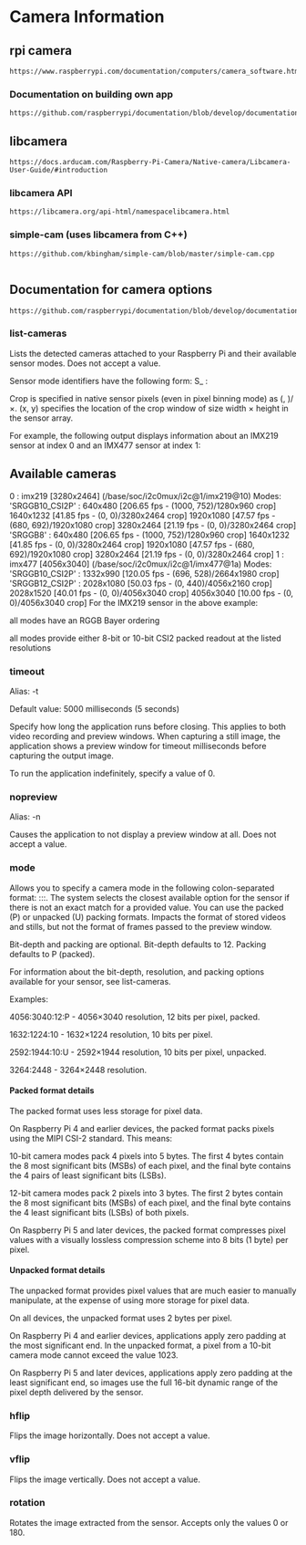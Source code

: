 # Camera Information

## rpi camera
```plaintext
https://www.raspberrypi.com/documentation/computers/camera_software.html
```
### Documentation on building own app
```plaintext
https://github.com/raspberrypi/documentation/blob/develop/documentation/asciidoc/computers/camera/rpicam_apps_building.adoc
```

## libcamera
```plaintext
https://docs.arducam.com/Raspberry-Pi-Camera/Native-camera/Libcamera-User-Guide/#introduction
```
### libcamera API
```plaintext
https://libcamera.org/api-html/namespacelibcamera.html
```
### simple-cam (uses libcamera from C++)
```plaintext
https://github.com/kbingham/simple-cam/blob/master/simple-cam.cpp
```
```plaintext

```

## Documentation for camera options
````plaintext
https://github.com/raspberrypi/documentation/blob/develop/documentation/asciidoc/computers/camera/rpicam_options_common.adoc
````

### list-cameras
Lists the detected cameras attached to your Raspberry Pi and their available sensor modes. Does not accept a value.

Sensor mode identifiers have the following form: S<Bayer order><Bit-depth>_<Optional packing> : <Resolution list>

Crop is specified in native sensor pixels (even in pixel binning mode) as (<x>, <y>)/<Width>×<Height>. (x, y) specifies the location of the crop window of size width × height in the sensor array.

For example, the following output displays information about an IMX219 sensor at index 0 and an IMX477 sensor at index 1:

Available cameras
-----------------
0 : imx219 [3280x2464] (/base/soc/i2c0mux/i2c@1/imx219@10)
    Modes: 'SRGGB10_CSI2P' : 640x480 [206.65 fps - (1000, 752)/1280x960 crop]
                             1640x1232 [41.85 fps - (0, 0)/3280x2464 crop]
                             1920x1080 [47.57 fps - (680, 692)/1920x1080 crop]
                             3280x2464 [21.19 fps - (0, 0)/3280x2464 crop]
           'SRGGB8' : 640x480 [206.65 fps - (1000, 752)/1280x960 crop]
                      1640x1232 [41.85 fps - (0, 0)/3280x2464 crop]
                      1920x1080 [47.57 fps - (680, 692)/1920x1080 crop]
                      3280x2464 [21.19 fps - (0, 0)/3280x2464 crop]
1 : imx477 [4056x3040] (/base/soc/i2c0mux/i2c@1/imx477@1a)
    Modes: 'SRGGB10_CSI2P' : 1332x990 [120.05 fps - (696, 528)/2664x1980 crop]
           'SRGGB12_CSI2P' : 2028x1080 [50.03 fps - (0, 440)/4056x2160 crop]
                             2028x1520 [40.01 fps - (0, 0)/4056x3040 crop]
                             4056x3040 [10.00 fps - (0, 0)/4056x3040 crop]
For the IMX219 sensor in the above example:

all modes have an RGGB Bayer ordering

all modes provide either 8-bit or 10-bit CSI2 packed readout at the listed resolutions

### timeout
Alias: -t

Default value: 5000 milliseconds (5 seconds)

Specify how long the application runs before closing. This applies to both video recording and preview windows. When capturing a still image, the application shows a preview window for timeout milliseconds before capturing the output image.

To run the application indefinitely, specify a value of 0.

### nopreview
Alias: -n

Causes the application to not display a preview window at all. Does not accept a value.

### mode
Allows you to specify a camera mode in the following colon-separated format: <width>:<height>:<bit-depth>:<packing>. The system selects the closest available option for the sensor if there is not an exact match for a provided value. You can use the packed (P) or unpacked (U) packing formats. Impacts the format of stored videos and stills, but not the format of frames passed to the preview window.

Bit-depth and packing are optional. Bit-depth defaults to 12. Packing defaults to P (packed).

For information about the bit-depth, resolution, and packing options available for your sensor, see list-cameras.

Examples:

4056:3040:12:P - 4056×3040 resolution, 12 bits per pixel, packed.

1632:1224:10 - 1632×1224 resolution, 10 bits per pixel.

2592:1944:10:U - 2592×1944 resolution, 10 bits per pixel, unpacked.

3264:2448 - 3264×2448 resolution.

#### Packed format details
The packed format uses less storage for pixel data.

On Raspberry Pi 4 and earlier devices, the packed format packs pixels using the MIPI CSI-2 standard. This means:

10-bit camera modes pack 4 pixels into 5 bytes. The first 4 bytes contain the 8 most significant bits (MSBs) of each pixel, and the final byte contains the 4 pairs of least significant bits (LSBs).

12-bit camera modes pack 2 pixels into 3 bytes. The first 2 bytes contain the 8 most significant bits (MSBs) of each pixel, and the final byte contains the 4 least significant bits (LSBs) of both pixels.

On Raspberry Pi 5 and later devices, the packed format compresses pixel values with a visually lossless compression scheme into 8 bits (1 byte) per pixel.

#### Unpacked format details
The unpacked format provides pixel values that are much easier to manually manipulate, at the expense of using more storage for pixel data.

On all devices, the unpacked format uses 2 bytes per pixel.

On Raspberry Pi 4 and earlier devices, applications apply zero padding at the most significant end. In the unpacked format, a pixel from a 10-bit camera mode cannot exceed the value 1023.

On Raspberry Pi 5 and later devices, applications apply zero padding at the least significant end, so images use the full 16-bit dynamic range of the pixel depth delivered by the sensor.

### hflip
Flips the image horizontally. Does not accept a value.

### vflip
Flips the image vertically. Does not accept a value.

### rotation
Rotates the image extracted from the sensor. Accepts only the values 0 or 180.

